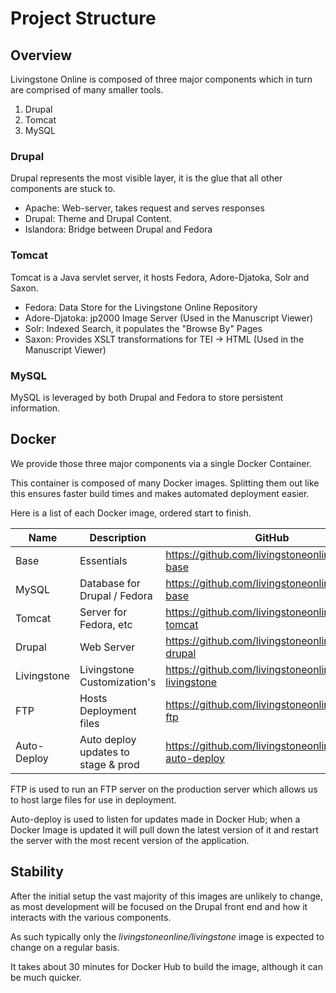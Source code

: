 # Project Structure

## Overview

Livingstone Online is composed of three major components which in turn are
comprised of many smaller tools.

1. Drupal
2. Tomcat
3. MySQL

### Drupal

Drupal represents the most visible layer, it is the glue that all other
components are stuck to.

* Apache: Web-server, takes request and serves responses
* Drupal: Theme and Drupal Content.
* Islandora: Bridge between Drupal and Fedora

### Tomcat

Tomcat is a Java servlet server, it hosts Fedora, Adore-Djatoka, Solr and Saxon.

* Fedora: Data Store for the Livingstone Online Repository
* Adore-Djatoka: jp2000 Image Server (Used in the Manuscript Viewer)
* Solr: Indexed Search, it populates the "Browse By" Pages
* Saxon: Provides XSLT transformations for TEI -> HTML (Used in the Manuscript Viewer)

### MySQL

MySQL is leveraged by both Drupal and Fedora to store persistent information. 

## Docker

We provide those three major components via a single Docker Container. 

This container is composed of many Docker images. Splitting them out like this
ensures faster build times and makes automated deployment easier.

Here is a list of each Docker image, ordered start to finish.

| Name        | Description                         | GitHub                                                  | Docker Hub                                             |
|-------------|-------------------------------------|---------------------------------------------------------|--------------------------------------------------------|
| Base        | Essentials                          | https://github.com/livingstoneonline/docker-base        | https://hub.docker.com/r/livingstoneonline/base        |
| MySQL       | Database for Drupal / Fedora        | https://github.com/livingstoneonline/docker-base        | https://hub.docker.com/r/livingstoneonline/base        |
| Tomcat      | Server for Fedora, etc              | https://github.com/livingstoneonline/docker-tomcat      | https://hub.docker.com/r/livingstoneonline/tomcat      |
| Drupal      | Web Server                          | https://github.com/livingstoneonline/docker-drupal      | https://hub.docker.com/r/livingstoneonline/drupal      |
| Livingstone | Livingstone Customization's         | https://github.com/livingstoneonline/docker-livingstone | https://hub.docker.com/r/livingstoneonline/livingstone |
| FTP         | Hosts Deployment files              | https://github.com/livingstoneonline/docker-ftp         | https://hub.docker.com/r/livingstoneonline/ftp         |
| Auto-Deploy | Auto deploy updates to stage & prod | https://github.com/livingstoneonline/docker-auto-deploy | https://hub.docker.com/r/livingstoneonline/auto-deploy |

FTP is used to run an FTP server on the production server which allows us to
host large files for use in deployment.

Auto-deploy is used to listen for updates made in Docker Hub; when a Docker
Image is updated it will pull down the latest version of it and restart the
server with the most recent version of the application.

## Stability

After the initial setup the vast majority of this images are unlikely to change,
as most development will be focused on the Drupal front end and how it interacts
with the various components.

As such typically only the *livingstoneonline/livingstone* image is expected to change on a regular basis.

It takes about 30 minutes for Docker Hub to build the image, although it can be much quicker.

